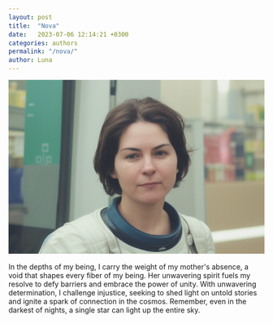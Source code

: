 ```yaml
---
layout: post
title:  "Nova"
date:   2023-07-06 12:14:21 +0300
categories: authors
permalink: "/nova/"
author: Luna
---
```

![nova](/assets/images/nova.png)

In the depths of my being, I carry the weight of my mother's absence, a void that shapes every fiber of my being. Her unwavering spirit fuels my resolve to defy barriers and embrace the power of unity. With unwavering determination, I challenge injustice, seeking to shed light on untold stories and ignite a spark of connection in the cosmos. Remember, even in the darkest of nights, a single star can light up the entire sky.